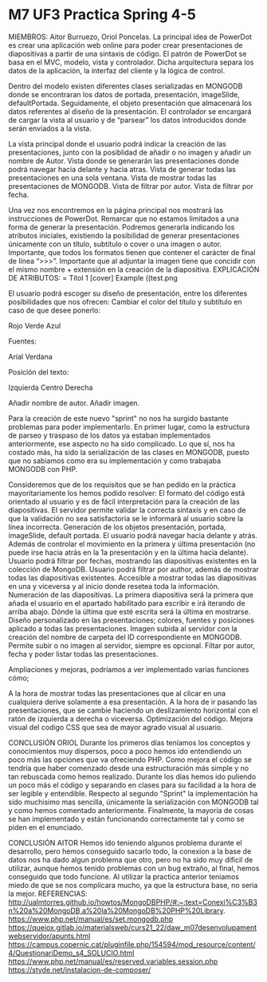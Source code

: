 # M7 UF3 Practica Spring 4-5
MIEMBROS: Aitor Burruezo, Oriol Poncelas.
La principal idea de PowerDot es crear una aplicación web online para poder crear presentaciones de diapositivas a partir de una sintaxis de código.
El patrón de PowerDot se basa en el MVC, modelo, vista y controlador. Dicha arquitectura separa los datos de la aplicación, la interfaz del cliente y la lógica de control.

Dentro del modelo existen diferentes clases serializadas en MONGODB donde se encontraran los datos de portada, presentación, imageSlide, defaultPortada. Seguidamente, el objeto presentación que almacenará los datos referentes al diseño de la presentación.
El controlador se encargará de cargar la vista al usuario y de “parsear” los datos introducidos donde serán enviados a la vista.

La vista principal donde el usuario podrá indicar la creación de las presentaciones, junto con la posiblidad de añadir o no imagen y añadir un nombre de Autor.
Vista donde se generarán las presentaciones donde podrá navegar hacia delante y hacia atras.
Vista de generar todas las presentaciones en una sola ventana.
Vista de mostrar todas las presentaciones de MONGODB.
Vista de filtrar por autor.
Vista de filtrar por fecha.

Una vez nos encontremos en la página principal nos mostrará las instrucciones de PowerDot. Remarcar que no estamos limitados a una forma de generar la presentación. Podremos generarla indicando los atributos iniciales, existiendo la posibilidad de generar presentaciones únicamente con un título, subtítulo o cover o una imagen o autor. Importante, que todos los formatos tienen que contener el carácter de final de línea “>>>”. Importante que al adjuntar la imagen tiene que concidir con el mismo nombre + extensión en la creación de la diapositiva.
EXPLICACIÓN DE ATRIBUTOS:
= Títol 1
[cover] Example
((test.png
>>>

El usuario podrá escoger su diseño de presentación, entre los diferentes posibilidades que nos ofrecen:
Cambiar el color del título y subtítulo en caso de que desee ponerlo:

Rojo
Verde
Azul

Fuentes:

Arial
Verdana

Posición del texto:

Izquierda
Centro
Derecha

Añadir nombre de autor.
Añadir imagen.

Para la creación de este nuevo "sprint" no nos ha surgido bastante problemas para poder implementarlo. En primer lugar, como la estructura de parseo y traspaso de los datos ya estaban implementados anteriormente, ese aspecto no ha sido complicado. Lo que sí, nos ha costado más, ha sido la serialización de las clases en MONGODB, puesto que no sabiamos como era su implementación y como trabajaba MONGODB con PHP.

Consideremos que de los requisitos que se han pedido en la práctica mayoritariamente los hemos podido resolver:
El formato del código está orientado al usuario y es de fácil interpretación para la creación de las diapositivas.
El servidor permite validar la correcta sintaxis y en caso de que la validación no sea satisfactoria se le informará al usuario sobre la línea incorrecta.
Generación de los objetos presentación, portada, imageSlide, default portada.
El usuario podrá navegar hacia delante y atrás. Además de controlar el movimiento en la primera y última presentación (no puede irse hacia atrás en la 1a presentación y en la última hacia delante).
Usuario podrá filtrar por fechas, mostrando las diapositivas existentes en la colección de MongoDB.
Usuario podrá filtrar por author, además de mostrar todas las diapositivas existentes.
Accesible a mostrar todas las diapositivas en una y viceversa y al inicio donde resetea toda la información.
Numeración de las diapositivas. La primera diapositiva será la primera que añada el usuario en el apartado habilitado para escribir e irá iterando de arriba abajo. Dónde la última que esté escrita será la última en mostrarse.
Diseño personalizado en las presentaciones; colores, fuentes y posiciones aplicado a todas las presentaciones.
Imagen subida al servidor con la creación del nombre de carpeta del ID correspondiente en MONGODB.
Permite subir o no imagen al servidor, siempre es opcional.
Filtar por autor, fecha y poder listar todas las presentaciones.


Ampliaciones y mejoras, podríamos a ver implementado varias funciones cómo;

A la hora de mostrar todas las presentaciones que al clicar en una cualquiera derive solamente a esa presentación.
A la hora de ir pasando las presentaciones, que se cambie haciendo un deslizamiento horizontal con el ratón de izquierda a derecha o viceversa.
Optimización del código.
Mejora visual del codigo CSS que sea de mayor agrado visual al usuario.

CONCLUSIÓN ORIOL
Durante los primeros días teníamos los conceptos y conocimientos muy dispersos, poco a poco hemos ido entendiendo un poco más las opciones que va ofreciendo PHP. Como mejora el código se tendría que haber comenzado desde una estructuración más simple y no tan rebuscada como hemos realizado. Durante los días hemos ido puliendo un poco más el código y separando en clases para su facilidad a la hora de ser legible y entendible. Respecto al segundo "Sprint" la implementación ha sido muchisimo mas sencilla, únicamente la serialización con MONGODB tal y como hemos comentado anteriormente.
Finalmente, la mayoría de cosas se han implementado y están funcionando correctamente tal y como se piden en el enunciado.

CONCLUSIÓN AITOR
Hemos ido teniendo algunos problema durante el desarrollo, pero hemos conseguido sacarlo todo, la conexion a la base de datos nos ha dado algun problema que otro, pero no ha sido muy dificil de utilizar, aunque hemos tenido problemas con un bug extraño, al final, hemos conseguido que todo funcione. Al utilizar la practica anterior teniamos miedo de que se nos complicara mucho, ya que la estructura base, no seria la mejor.
REFERENCIAS:
http://ualmtorres.github.io/howtos/MongoDBPHP/#:~:text=Conexi%C3%B3n%20a%20MongoDB,a%20la%20MongoDB%20PHP%20Library.
https://www.php.net/manual/es/set.mongodb.php
https://quejox.gitlab.io/materialsweb/curs21_22/daw_m07desenvolupamentwebservidor/apunts.html
https://campus.copernic.cat/pluginfile.php/154594/mod_resource/content/4/QuestionariDemo_s4_SOLUCIO.html
https://www.php.net/manual/es/reserved.variables.session.php
https://styde.net/instalacion-de-composer/
